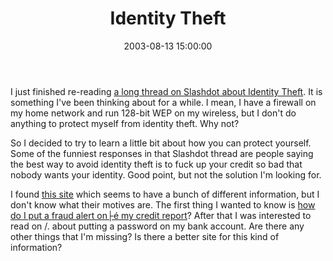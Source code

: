 ﻿---
layout: post
title: "Identity Theft"
comments: false
date: 2003-08-13 15:00:00
updated: 2004-05-03 20:14:00
categories:
 - Opinions, Politics, Rants
subtext-id: 209b6390-5287-449e-a061-5cace1d4c1d3
alias: /blog/Identity-Theft.aspx
---


I just finished re-reading [a long thread on Slashdot about Identity Theft](http://slashdot.org/article.pl?sid=03/08/12/2113218). It is something I've been thinking about for a while. I mean, I have a firewall on my home network and run 128-bit WEP on my wireless, but I don't do anything to protect myself from identity theft. Why not?

So I decided to try to learn a little bit about how you can protect yourself. Some of the funniest responses in that Slashdot thread are people saying the best way to avoid identity theft is to fuck up your credit so bad that nobody wants your identity. Good point, but not the solution I'm looking for.

I found [this site](http://www.fightidentitytheft.com/) which seems to have a bunch of different information, but I don't know what their motives are. The first thing I wanted to know is [how do I put a fraud alert on├é my credit report](http://www.fightidentitytheft.com/flag.html)? After that I was interested to read on /. about putting a password on my bank account. Are there any other things that I'm missing? Is there a better site for this kind of information?
